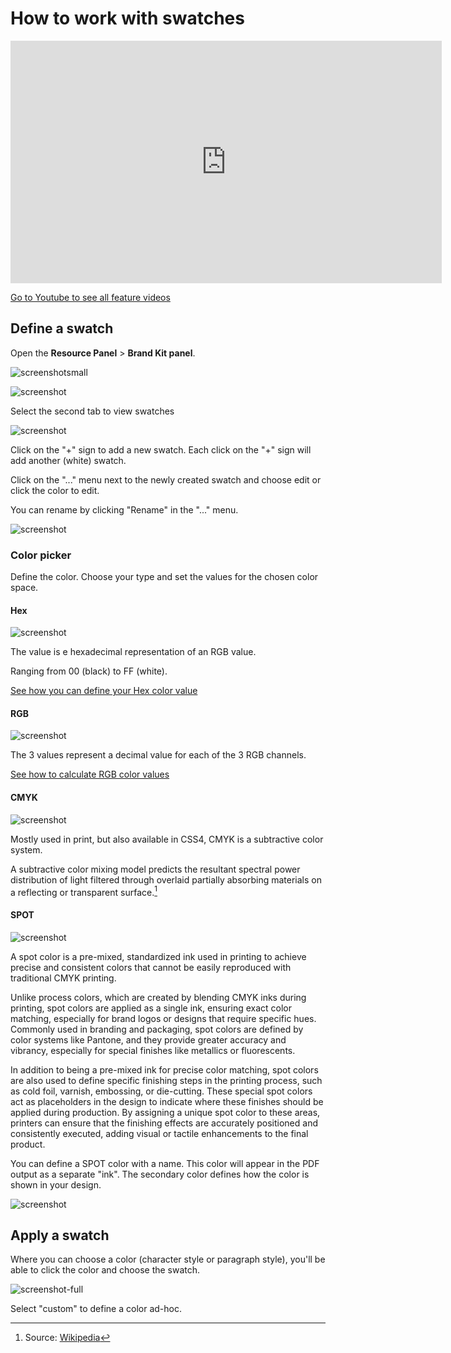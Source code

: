 # How to work with swatches

<iframe width="690" height="388" src="https://www.youtube.com/embed/Qq4d1Qf1w7w?si=WCCoVq2JHGr0ZMgk&controls=1&mute=1&showinfo=0&rel=0&autoplay=1&loop=1" title="YouTube video player" frameborder="0" allow="accelerometer; autoplay; clipboard-write; encrypted-media; gyroscope; picture-in-picture; web-share" referrerpolicy="strict-origin-when-cross-origin" allowfullscreen></iframe>

[Go to Youtube to see all feature videos](https://www.youtube.com/playlist?list=PLLHtQ1R6R-B_m7XAVySM9OjbbUscsgBOH)

## Define a swatch

Open the **Resource Panel** > **Brand Kit panel**.

![screenshotsmall](bottom-quicktools-ui.png)

![screenshot](bk1.png)

Select the second tab to view swatches

![screenshot](bk3.png)

Click on the "+" sign to add a new swatch.
Each click on the "+" sign will add another (white) swatch.

Click on the "..." menu next to the newly created swatch and choose edit or click the color to edit.

You can rename by clicking "Rename" in the "..." menu.

![screenshot](bk7.png)

### Color picker


Define the color. Choose your type and set the values for the chosen color space.

#### Hex

![screenshot](hex.png)

The value is e hexadecimal representation of an RGB value.

Ranging from 00 (black) to FF (white).

[See how you can define your Hex color value](https://www.w3schools.com/colors/colors_hexadecimal.asp)

#### RGB

![screenshot](rgb.png)

The 3 values represent a decimal value for each of the 3 RGB channels.

[See how to calculate RGB color values](https://www.w3schools.com/colors/colors_rgb.asp)

#### CMYK

![screenshot](cmyk.png)

Mostly used in print, but also available in CSS4, CMYK is a subtractive color system.

A subtractive color mixing model predicts the resultant spectral power distribution of light filtered through overlaid partially absorbing materials on a reflecting or transparent surface.[^1]

[^1]: Source: [Wikipedia](https://en.wikipedia.org/wiki/Subtractive_color#Process)

#### SPOT

![screenshot](spot0.png)

A spot color is a pre-mixed, standardized ink used in printing to achieve precise and consistent colors that cannot be easily reproduced with traditional CMYK printing. 

Unlike process colors, which are created by blending CMYK inks during printing, spot colors are applied as a single ink, ensuring exact color matching, especially for brand logos or designs that require specific hues. Commonly used in branding and packaging, spot colors are defined by color systems like Pantone, and they provide greater accuracy and vibrancy, especially for special finishes like metallics or fluorescents.

In addition to being a pre-mixed ink for precise color matching, spot colors are also used to define specific finishing steps in the printing process, such as cold foil, varnish, embossing, or die-cutting. These special spot colors act as placeholders in the design to indicate where these finishes should be applied during production. By assigning a unique spot color to these areas, printers can ensure that the finishing effects are accurately positioned and consistently executed, adding visual or tactile enhancements to the final product.

You can define a SPOT color with a name. This color will appear in the PDF output as a separate "ink". The secondary color defines how the color is shown in your design.

![screenshot](spot2.png)

## Apply a swatch

Where you can choose a color (character style or paragraph style), you'll be able to click the color and choose the swatch.

![screenshot-full](swatch-5.png)

Select "custom" to define a color ad-hoc.
